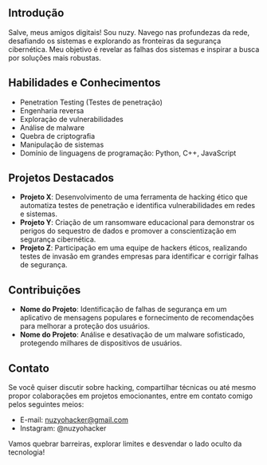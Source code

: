 ## Introdução

Salve, meus amigos digitais! Sou nuzy. Navego nas profundezas da rede, desafiando os sistemas e explorando as fronteiras da segurança cibernética. Meu objetivo é revelar as falhas dos sistemas e inspirar a busca por soluções mais robustas.

## Habilidades e Conhecimentos

- Penetration Testing (Testes de penetração)
- Engenharia reversa
- Exploração de vulnerabilidades
- Análise de malware
- Quebra de criptografia
- Manipulação de sistemas
- Domínio de linguagens de programação: Python, C++, JavaScript

## Projetos Destacados

- **Projeto X**: Desenvolvimento de uma ferramenta de hacking ético que automatiza testes de penetração e identifica vulnerabilidades em redes e sistemas.
- **Projeto Y**: Criação de um ransomware educacional para demonstrar os perigos do sequestro de dados e promover a conscientização em segurança cibernética.
- **Projeto Z**: Participação em uma equipe de hackers éticos, realizando testes de invasão em grandes empresas para identificar e corrigir falhas de segurança.

## Contribuições

- **Nome do Projeto**: Identificação de falhas de segurança em um aplicativo de mensagens populares e fornecimento de recomendações para melhorar a proteção dos usuários.
- **Nome do Projeto**: Análise e desativação de um malware sofisticado, protegendo milhares de dispositivos de usuários.

## Contato

Se você quiser discutir sobre hacking, compartilhar técnicas ou até mesmo propor colaborações em projetos emocionantes, entre em contato comigo pelos seguintes meios:

- E-mail: nuzyohacker@gmail.com
- Instagram: @nuzyohacker

Vamos quebrar barreiras, explorar limites e desvendar o lado oculto da tecnologia!

